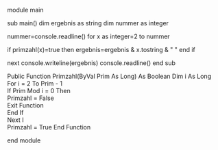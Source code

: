 module main

sub main()
dim ergebnis as string
dim nummer as integer

nummer=console.readline()
for x as integer=2 to nummer

if primzahl(x)=true then
ergebnis=ergebnis & x.tostring & " "
end if

next
console.writeline(ergebnis)
console.readline()
end sub


Public Function Primzahl(ByVal Prim As Long) As Boolean
    Dim i As Long                        
    For i = 2 To Prim - 1                
        If Prim Mod i = 0 Then           
            Primzahl = False             
            Exit Function                
        End If                           
    Next I                            
    Primzahl = True
End Function

end module
